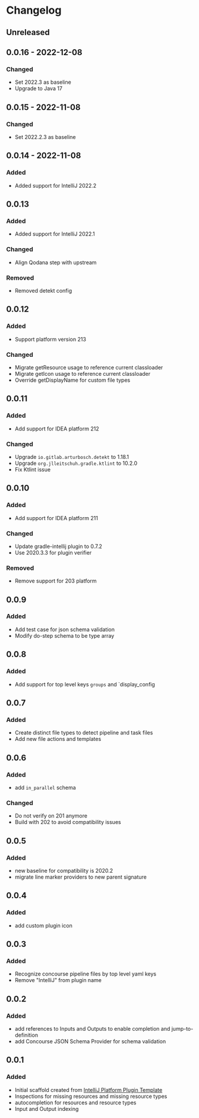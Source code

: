 # Changelog

## Unreleased

## 0.0.16 - 2022-12-08

### Changed
- Set 2022.3 as baseline
- Upgrade to Java 17

## 0.0.15 - 2022-11-08

### Changed
- Set 2022.2.3 as baseline

## 0.0.14 - 2022-11-08

### Added
- Added support for IntelliJ 2022.2

## 0.0.13

### Added
- Added support for IntelliJ 2022.1

### Changed
- Align Qodana step with upstream

### Removed
- Removed detekt config

## 0.0.12

### Added
- Support platform version 213

### Changed
- Migrate getResource usage to reference current classloader
- Migrate getIcon usage to reference current classloader
- Override getDisplayName for custom file types

## 0.0.11

### Added
- Add support for IDEA platform 212

### Changed
- Upgrade `io.gitlab.arturbosch.detekt` to 1.18.1
- Upgrade `org.jlleitschuh.gradle.ktlint` to 10.2.0
- Fix Ktlint issue

## 0.0.10

### Added
- Add support for IDEA platform 211

### Changed
- Update gradle-intellij plugin to 0.7.2
- Use 2020.3.3 for plugin verifier

### Removed
- Remove support for 203 platform

## 0.0.9

### Added
- Add test case for json schema validation
- Modify do-step schema to be type array

## 0.0.8

### Added
- Add support for top level keys `groups` and `display_config

## 0.0.7

### Added
- Create distinct file types to detect pipeline and task files
- Add new file actions and templates

## 0.0.6

### Added
- add `in_parallel` schema

### Changed
- Do not verify on 201 anymore
- Build with 202 to avoid compatibility issues

## 0.0.5

### Added
- new baseline for compatibility is 2020.2
- migrate line marker providers to new parent signature

## 0.0.4

### Added
- add custom plugin icon

## 0.0.3

### Added
- Recognize concourse pipeline files by top level yaml keys
- Remove "IntelliJ" from plugin name

## 0.0.2

### Added
- add references to Inputs and Outputs to enable completion
  and jump-to-definition
- add Concourse JSON Schema Provider for schema validation

## 0.0.1

### Added
- Initial scaffold created from [IntelliJ Platform Plugin Template](https://github.com/JetBrains/intellij-platform-plugin-template)
- Inspections for missing resources and missing resource types
- autocompletion for resources and resource types
- Input and Output indexing

